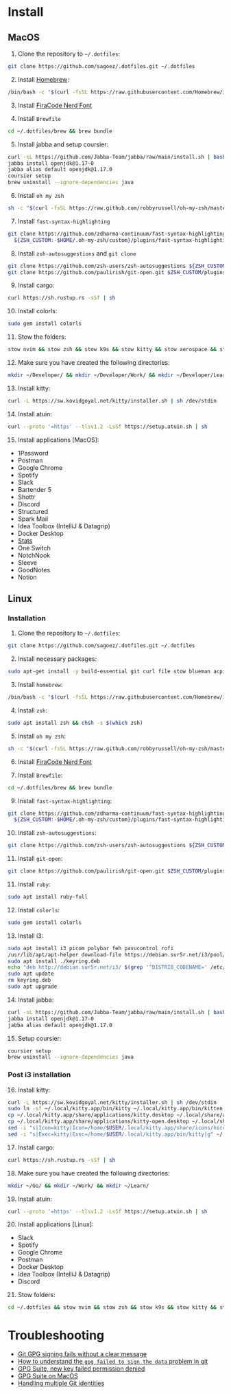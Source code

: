 # Install

## MacOS

1. Clone the repository to `~/.dotfiles`:

```bash
git clone https://github.com/sagoez/.dotfiles.git ~/.dotfiles
```

2. Install [Homebrew](https://brew.sh/):

```bash
/bin/bash -c "$(curl -fsSL https://raw.githubusercontent.com/Homebrew/install/HEAD/install.sh)"
```

3. Install [FiraCode Nerd Font](https://github.com/ryanoasis/nerd-fonts/releases/download/v3.3.0/FiraCode.zip)

4. Install `Brewfile`

```bash
cd ~/.dotfiles/brew && brew bundle
```

5. Install jabba and setup coursier:

```bash
curl -sL https://github.com/Jabba-Team/jabba/raw/main/install.sh | bash && . ~/.jabba/jabba.sh
jabba install openjdk@1.17-0
jabba alias default openjdk@1.17.0
coursier setup
brew uninstall --ignore-dependencies java
```

6. Install `oh my zsh`

```bash
sh -c "$(curl -fsSL https://raw.github.com/robbyrussell/oh-my-zsh/master/tools/install.sh)"
```

7. Install `fast-syntax-highlighting`

```bash
git clone https://github.com/zdharma-continuum/fast-syntax-highlighting.git \
  ${ZSH_CUSTOM:-$HOME/.oh-my-zsh/custom}/plugins/fast-syntax-highlighting
```

8. Install `zsh-autosuggestions` and `git clone`

```bash
git clone https://github.com/zsh-users/zsh-autosuggestions ${ZSH_CUSTOM:-~/.oh-my-zsh/custom}/plugins/zsh-autosuggestions
git clone https://github.com/paulirish/git-open.git $ZSH_CUSTOM/plugins/git-open
```

9. Install cargo:

```bash
curl https://sh.rustup.rs -sSf | sh
```

10. Install colorls:

```bash
sudo gem install colorls
```

11. Stow the folders:

```bash
stow nvim && stow zsh && stow k9s && stow kitty && stow aerospace && stow atuin
```

12. Make sure you have created the following directories:

```bash
mkdir ~/Developer/ && mkdir ~/Developer/Work/ && mkdir ~/Developer/Learn/
```

13. Install kitty:

```bash
curl -L https://sw.kovidgoyal.net/kitty/installer.sh | sh /dev/stdin
```

14. Install atuin:

```bash
curl --proto '=https' --tlsv1.2 -LsSf https://setup.atuin.sh | sh
```

15. Install applications [MacOS]:

- 1Password
- Postman
- Google Chrome
- Spotify
- Slack
- Bartender 5
- Shottr
- Discord
- Structured
- Spark Mail
- Idea Toolbox (IntelliJ & Datagrip)
- Docker Desktop
- [Stats](https://github.com/exelban/stats) 
- One Switch
- NotchNook
- Sleeve
- GoodNotes
- Notion

## Linux

### Installation
1. Clone the repository to `~/.dotfiles`:

```bash
git clone https://github.com/sagoez/.dotfiles.git ~/.dotfiles
```

2. Install necessary packages:

```bash
sudo apt-get install -y build-essential git curl file stow blueman acpi libusb-1.0-0 libusb-1.0-0-dev shutter
```

3. Install `homebrew`:

```bash
/bin/bash -c "$(curl -fsSL https://raw.githubusercontent.com/Homebrew/install/HEAD/install.sh)"
```

4. Install `zsh`:

```bash
sudo apt install zsh && chsh -s $(which zsh)
```

5. Install `oh my zsh`:

```bash
sh -c "$(curl -fsSL https://raw.github.com/robbyrussell/oh-my-zsh/master/tools/install.sh)"
```

6. Install [FiraCode Nerd Font](https://github.com/ryanoasis/nerd-fonts/releases/download/v3.3.0/FiraCode.zip)

8. Install `Brewfile`:

```bash
cd ~/.dotfiles/brew && brew bundle
```

9. Install `fast-syntax-highlighting`:

```bash
git clone https://github.com/zdharma-continuum/fast-syntax-highlighting.git \
  ${ZSH_CUSTOM:-$HOME/.oh-my-zsh/custom}/plugins/fast-syntax-highlighting
```

10. Install `zsh-autosuggestions`:

```bash
git clone https://github.com/zsh-users/zsh-autosuggestions ${ZSH_CUSTOM:-~/.oh-my-zsh/custom}/plugins/zsh-autosuggestions
```

11. Install `git-open`:

```bash
git clone https://github.com/paulirish/git-open.git $ZSH_CUSTOM/plugins/git-open
```

11. Install `ruby`:

```bash
sudo apt install ruby-full
```

12. Install `colorls`:

```bash
sudo gem install colorls
```

13. Install i3:

```bash
sudo apt install i3 picom polybar feh pavucontrol rofi
/usr/lib/apt/apt-helper download-file https://debian.sur5r.net/i3/pool/main/s/sur5r-keyring/sur5r-keyring_2024.03.04_all.deb keyring.deb SHA256:f9bb4340b5ce0ded29b7e014ee9ce788006e9bbfe31e96c09b2118ab91fca734
sudo apt install ./keyring.deb
echo "deb http://debian.sur5r.net/i3/ $(grep '^DISTRIB_CODENAME=' /etc/lsb-release | cut -f2 -d=) universe" | sudo tee /etc/apt/sources.list.d/sur5r-i3.list
sudo apt update
rm keyring.deb
sudo apt upgrade
```

14. Install jabba:

```bash
curl -sL https://github.com/Jabba-Team/jabba/raw/main/install.sh | bash && . ~/.jabba/jabba.sh
jabba install openjdk@1.17-0
jabba alias default openjdk@1.17.0
```

15. Setup coursier:

```bash
coursier setup
brew uninstall --ignore-dependencies java
```

### Post i3 installation

16. Install kitty:

```bash
curl -L https://sw.kovidgoyal.net/kitty/installer.sh | sh /dev/stdin
sudo ln -sf ~/.local/kitty.app/bin/kitty ~/.local/kitty.app/bin/kitten /usr/local/sbin/
cp ~/.local/kitty.app/share/applications/kitty.desktop ~/.local/share/applications/
cp ~/.local/kitty.app/share/applications/kitty-open.desktop ~/.local/share/applications/
sed -i "s|Icon=kitty|Icon=/home/$USER/.local/kitty.app/share/icons/hicolor/256x256/apps/kitty.png|g" ~/.local/share/applications/kitty*.desktop
sed -i "s|Exec=kitty|Exec=/home/$USER/.local/kitty.app/bin/kitty|g" ~/.local/share/applications/kitty*.desktop
```

17. Install cargo:

```bash
curl https://sh.rustup.rs -sSf | sh
```

18. Make sure you have created the following directories:

```bash
mkdir ~/Go/ && mkdir ~/Work/ && mkdir ~/Learn/
```

19. Install atuin:
```bash
curl --proto '=https' --tlsv1.2 -LsSf https://setup.atuin.sh | sh
```

20. Install applications [Linux]:

- Slack
- Spotify
- Google Chrome
- Postman
- Docker Desktop
- Idea Toolbox (IntelliJ & Datagrip)
- Discord


21. Stow folders:

```bash
cd ~/.dotfiles && stow nvim && stow zsh && stow k9s && stow kitty && stow i3 && stow atuin
```

# Troubleshooting

- [Git GPG signing fails without a clear message](https://stackoverflow.com/questions/52444915/git-gpg-signing-fails-without-a-clear-message)
- [How to understand the `gpg failed to sign the data` problem in git](https://gist.github.com/paolocarrasco/18ca8fe6e63490ae1be23e84a7039374)
- [GPG Suite, new key failed permission denied](https://gpgtools.tenderapp.com/discussions/feedback/17657-install-os-x)
- [GPG Suite on MacOS](https://gist.github.com/danieleggert/b029d44d4a54b328c0bac65d46ba4c65)
- [Handling multiple Git identities](https://gist.github.com/Jonalogy/54091c98946cfe4f8cdab2bea79430f9)
